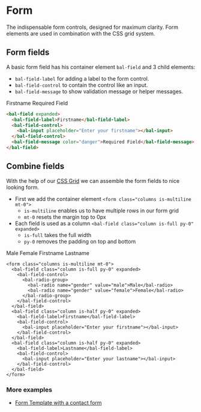 # Form

The indispensable form controls, designed for maximum clarity.
Form elements are used in combination with the CSS grid system.

## Form fields

A basic form field has his container element `bal-field` and 3 child elements:

- `bal-field-label` for adding a label to the form control.
- `bal-field-control` to contain the control like an input.
- `bal-field-message` to show validation message or helper messages.

<docs-demo>
  <form class="columns is-multiline mt-0 has-background-white">
    <bal-field class="column is-full py-0" expanded>
      <bal-field-label>Firstname</bal-field-label>
      <bal-field-control>
        <bal-input placeholder="Enter your firstname"></bal-input>
      </bal-field-control>
      <bal-field-message color="danger">Required Field</bal-field-message>
    </bal-field>
  </form>
</docs-demo>

```html
<bal-field expanded>
  <bal-field-label>Firstname</bal-field-label>
  <bal-field-control>
    <bal-input placeholder="Enter your firstname"></bal-input>
  </bal-field-control>
  <bal-field-message color="danger">Required Field</bal-field-message>
</bal-field>
```

## Combine fields

With the help of our [CSS Grid](/components/foundation/grid.html) we can assemble the form fields to nice looking form.

- First we add the container element `<form class="columns is-multiline mt-0">`
  - `is-multiline` enables us to have multiple rows in our form grid
  - `mt-0` resets the margin top to 0px
- Each field is used as a column `<bal-field class="column is-full py-0" expanded>`
  - `is-full` takes the full width
  - `py-0` removes the padding on top and bottom

<docs-demo>
  <form class="columns is-multiline mt-0 has-background-white">
    <bal-field class="column is-full py-0" expanded>
      <bal-field-control>
        <bal-radio-group>
          <bal-radio name="gender" value="male">Male</bal-radio>
          <bal-radio name="gender" value="female">Female</bal-radio>
        </bal-radio-group>      
      </bal-field-control>
    </bal-field>
    <bal-field class="column is-half py-0" expanded>
      <bal-field-label>Firstname</bal-field-label>
      <bal-field-control>
        <bal-input placeholder="Enter your firstname"></bal-input>
      </bal-field-control>
    </bal-field>
       <bal-field class="column is-half py-0" expanded>
      <bal-field-label>Lastname</bal-field-label>
      <bal-field-control>
        <bal-input placeholder="Enter your lastname"></bal-input>
      </bal-field-control>
    </bal-field>
  </form>
</docs-demo>

```html{1,2,10,16}
<form class="columns is-multiline mt-0">
  <bal-field class="column is-full py-0" expanded>
    <bal-field-control>
      <bal-radio-group>
        <bal-radio name="gender" value="male">Male</bal-radio>
        <bal-radio name="gender" value="female">Female</bal-radio>
      </bal-radio-group>
    </bal-field-control>
  </bal-field>
  <bal-field class="column is-half py-0" expanded>
    <bal-field-label>Firstname</bal-field-label>
    <bal-field-control>
      <bal-input placeholder="Enter your firstname"></bal-input>
    </bal-field-control>
  </bal-field>
  <bal-field class="column is-half py-0" expanded>
    <bal-field-label>Lastname</bal-field-label>
    <bal-field-control>
      <bal-input placeholder="Enter your lastname"></bal-input>
    </bal-field-control>
  </bal-field>
</form>
```

### More examples

- [Form Template with a contact form](/components/templates/contact-form.html)
